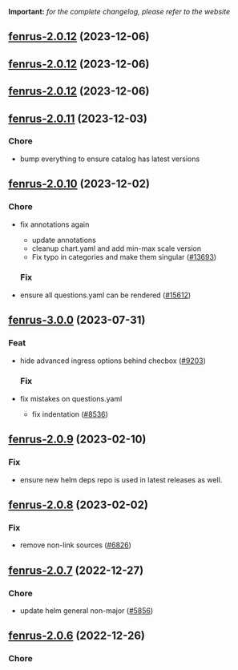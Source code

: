 **Important:**
*for the complete changelog, please refer to the website*




## [fenrus-2.0.12](https://github.com/truecharts/charts/compare/fenrus-2.0.11...fenrus-2.0.12) (2023-12-06)




## [fenrus-2.0.12](https://github.com/truecharts/charts/compare/fenrus-2.0.11...fenrus-2.0.12) (2023-12-06)




## [fenrus-2.0.12](https://github.com/truecharts/charts/compare/fenrus-2.0.11...fenrus-2.0.12) (2023-12-06)




## [fenrus-2.0.11](https://github.com/truecharts/charts/compare/fenrus-2.0.10...fenrus-2.0.11) (2023-12-03)

### Chore

- bump everything to ensure catalog has latest versions
  
  


## [fenrus-2.0.10](https://github.com/truecharts/charts/compare/fenrus-3.0.0...fenrus-2.0.10) (2023-12-02)

### Chore

- fix annotations again
  - update annotations
  - cleanup chart.yaml and add min-max scale version
  - Fix typo in categories and make them singular ([#13693](https://github.com/truecharts/charts/issues/13693))
  
  ### Fix

- ensure all questions.yaml can be rendered ([#15612](https://github.com/truecharts/charts/issues/15612))
  
  











## [fenrus-3.0.0](https://github.com/truecharts/charts/compare/fenrus-2.0.9...fenrus-3.0.0) (2023-07-31)

### Feat

- hide advanced ingress options behind checbox ([#9203](https://github.com/truecharts/charts/issues/9203))
  
  ### Fix

- fix mistakes on questions.yaml
  - fix indentation ([#8536](https://github.com/truecharts/charts/issues/8536))
  
  


## [fenrus-2.0.9](https://github.com/truecharts/charts/compare/fenrus-2.0.8...fenrus-2.0.9) (2023-02-10)

### Fix

- ensure new helm deps repo is used in latest releases as well.
  
  


## [fenrus-2.0.8](https://github.com/truecharts/charts/compare/fenrus-2.0.7...fenrus-2.0.8) (2023-02-02)

### Fix

- remove non-link sources ([#6826](https://github.com/truecharts/charts/issues/6826))
  
  


## [fenrus-2.0.7](https://github.com/truecharts/charts/compare/fenrus-2.0.6...fenrus-2.0.7) (2022-12-27)

### Chore

- update helm general non-major ([#5856](https://github.com/truecharts/charts/issues/5856))
  
  


## [fenrus-2.0.6](https://github.com/truecharts/charts/compare/fenrus-2.0.5...fenrus-2.0.6) (2022-12-26)

### Chore
